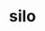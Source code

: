 ---
title: "silo"
layout: cache
categories: [package, v0.22.3]
meta: {"versions": ["4.11.1"], "compilers": ["gcc@=11.1.0", "gcc@=11.4.0"], "oss": ["ubuntu20.04", "ubuntu22.04"], "platforms": ["linux"], "targets": ["x86_64_v3"], "stacks": ["data-vis-sdk", "e4s", "root", "tutorial"], "num_specs": 3, "num_specs_by_stack": {"root": 3, "data-vis-sdk": 1, "e4s": 1, "tutorial": 1}}
spec_details: [{"hash": "i37ojdqfmjewc4kinegrvfoj4krrnf52", "compiler": "gcc@=11.1.0", "versions": ["4.11.1"], "os": "ubuntu20.04", "platform": "linux", "target": "x86_64_v3", "variants": ["build_system=autotools", "+fortran", "+fpzip", "+hdf5", "+hzip", "+mpi", "+pic", "+shared", "~silex"], "stacks": ["root", "data-vis-sdk"], "size": "-", "tarball": "https://binaries.spack.io/v0.22.3/build_cache/linux-ubuntu20.04-x86_64_v3/gcc-11.1.0/silo-4.11.1/linux-ubuntu20.04-x86_64_v3-gcc-11.1.0-silo-4.11.1-i37ojdqfmjewc4kinegrvfoj4krrnf52.spack"}, {"hash": "evvl52hkcjwnzogx74oa3mooe4wc32b5", "compiler": "gcc@=11.4.0", "versions": ["4.11.1"], "os": "ubuntu22.04", "platform": "linux", "target": "x86_64_v3", "variants": ["build_system=autotools", "+fortran", "+fpzip", "+hdf5", "+hzip", "+mpi", "+pic", "+shared", "~silex"], "stacks": ["e4s", "root"], "size": "-", "tarball": "https://binaries.spack.io/v0.22.3/build_cache/linux-ubuntu22.04-x86_64_v3/gcc-11.4.0/silo-4.11.1/linux-ubuntu22.04-x86_64_v3-gcc-11.4.0-silo-4.11.1-evvl52hkcjwnzogx74oa3mooe4wc32b5.spack"}, {"hash": "4h7tstwsa2qlrvtfe5zt6kfytbhzdcz6", "compiler": "gcc@=11.4.0", "versions": ["4.11.1"], "os": "ubuntu22.04", "platform": "linux", "target": "x86_64_v3", "variants": ["build_system=autotools", "~fortran", "+fpzip", "+hdf5", "+hzip", "+mpi", "+pic", "+shared", "~silex"], "stacks": ["tutorial", "root"], "size": "-", "tarball": "https://binaries.spack.io/v0.22.3/build_cache/linux-ubuntu22.04-x86_64_v3/gcc-11.4.0/silo-4.11.1/linux-ubuntu22.04-x86_64_v3-gcc-11.4.0-silo-4.11.1-4h7tstwsa2qlrvtfe5zt6kfytbhzdcz6.spack"}]
---